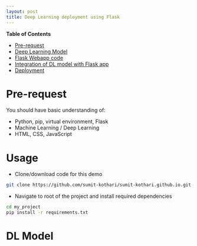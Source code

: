 ```yaml
---
layout: post
title: Deep Learning deployment using Flask
---
```



**Table of Contents**
- [Pre-request][pre-request]
- [Deep Learning Model][ml-model]
- [Flask Webapp code][web-app]
- [Integration of DL model with Flask app][integration]
- [Deployment][deployment]


[pre-request]: #pre-request
[ml-model]: #ml-model
[web-app]: #web-app
[integration]: #integration
[deployment]: #deployment



# <a name="pre-request"></a>Pre-request

You should have basic understanding of:
- Python, pip, virtual environment, Flask
- Machine Learning / Deep Learning
- HTML, CSS, JavaScript


# <a name="usage"></a>Usage

- Clone/download code for this demo

```bash
git clone https://github.com/sumit-kothari/sumit-kothari.github.io.git
```

- Navigate to root of the project and install required dependencies

```bash
cd my_project
pip install -r requirements.txt
```


# <a name="ml-model"></a>DL Model

<script src="http://gist-it.appspot.com/github/robertkrimen/gist-it-example/blob/master/example.js"></script>

